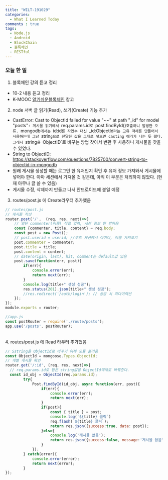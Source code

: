 ```yaml
---
title: "WILT-191029"
categories:
  - What I Learned Today
comments : true
tags:
  - Node.js
  - Android
  - BlockChain
  - 블록체인
  - RESTful
---
```


### 오늘 한 일

1. 블록체인 강의 듣고 정리
  - 10-2 내용 듣고 정리
  - K-MOOC [알기쉬운블록체인] 참고<br>

2. node 서버 글 읽기(Read), 쓰기(Create) 기능 추가
  - CastError: Cast to ObjectId failed for value "~~" at path "_id" for model "posts"`: 게시물 읽기에서 `req.params.id`로 `post.findById()`호출하니 발생한 오류. `mongodb`에서는 `id:id`를 자연수 대신 `_id:ObjectId`라는 고유 객체를 만들어서 사용하는데 그냥 `strin`g으로 전달한 값을 그대로 넣으면 casting 에러가 나는 듯 했다. 그래서 `string`을 `ObjectID`로 바꾸는 방법 찾아서 변환 후 사용하니 게시물을 찾을 수 있었다.
  - String to ObjectID: https://stackoverflow.com/questions/7825700/convert-string-to-objectid-in-mongodb
  - 원래 게시물 생성할 때는 로그인 한 유저인지 확인 후 유저 정보 가져와서 게시물에 넣어야 한다. 아마 세션에서 가져올 것 같은데, 아직 이 부분은 처리하지 않았다. (현재 아무나 글 쓸 수 있음)
  - 게시물 수정, 삭제까지 만들고 나서 안드로이드에 붙일 예정<br>

3. routes/post.js 에 Create라우터 추가했음

  ```javascript
  // routes/post.js
  // 게시물 작성
  router.post('/',  (req, res, next)=>{
      // 일단 commenter(이름) 직접 입력, 세션 정보 안 받아옴
      const {commenter, title, content} = req.body;
      const post = new Post();
      // post.userid = userid; //추후 세션에서 아이디, 이름 가져오기
      post.commenter = commenter;
      post.title = title;
      post.content = content;
      // date(origin, last), hit, comment는 default값 있음     
      post.save(function(err, post){
          if(err){
              console.error(err);
              return next(err);
          }
          console.log(title+" 생성 성공");
          res.status(201).json(title+" 생성 성공");
          //res.redirect('/auth/login'); // 성공 시 리다이렉션
      });
  });
  module.exports = router;

  //app.js
  const postRouter = require('./route/posts');
  app.use('/posts', postRouter);
  ```

<br>
4. routes/post.js 에 Read 라우터 추가했음

  ```javascript
  // Sstring을 ObjectId로 바꾸기 위해 모듈 불러옴
  const ObjectId = mongoose.Types.ObjectId;
  // 개별 게시물 확인
  router.get('/:id', (req, res, next)=>{
    // req.params.id로 받은 string값을 ObjectId객체로 바꿔준다.
    const id_obj = ObjectId(req.params.id);
          try{
              Post.findById(id_obj, async function(err, post){
                  if(err){
                      console.error(err);
                      return next(err);
                  }
                  if(post){
                      const { title } = post;
                      console.log(`${title} 클릭`)
                      req.flash(`${title} 클릭`);
                      return res.json({success:true, data: post});                   
                  }else{
                      console.log('게시물 없음');
                      return res.json({success:false, message:'게시물 없음'});
                  }
              });
          } catch(error){
              console.error(error);
              return next(error);
          }
  });
  ```


[생활코딩]: https://opentutorials.org/course/3332
[제로초]: https://www.zerocho.com/category/NodeJS/post/593a487c2ed1da0018cff95d
[알기쉬운블록체인]: http://www.kmooc.kr/courses/course-v1:SJCU+SJCU01+2019_2/course/
[gitpage.Markdown.table]: https://help.github.com/en/github/writing-on-github/organizing-information-with-tables "깃허브 도움말 참고"



